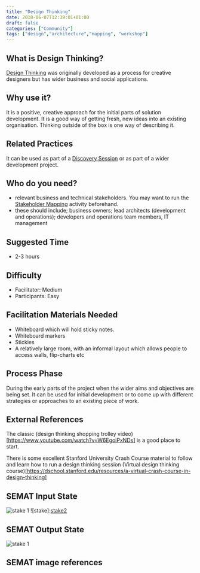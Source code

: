 ```yaml
---
title: "Design Thinking"
date: 2018-06-07T12:39:01+01:00
draft: false
categories: ["Community"]
tags: ["design","architecture","mapping", "workshop"]
---
```


## What is Design Thinking?

[Design Thinking](https://en.wikipedia.org/wiki/Design_thinking) was originally developed as a process for creative designers but has wider business and social applications.

## Why use  it?

It is a positive, creative approach for the initial parts of solution development. It is a good way of getting fresh, new ideas into an existing organisation. Thinking outside of the box is one way of describing it.

## Related Practices

It can be used as part of a [Discovery Session]([discovery.md) or as part of a wider development project.

## Who do you need?

- relevant business and technical stakeholders.  You may want to run the [Stakeholder Mapping](stakeholder-mapping.md) activity beforehand.
- these should include; business owners; lead architects (development and operations); developers and operations team members, IT management


## Suggested Time

- 2-3 hours


## Difficulty
- Facilitator: Medium
- Participants: Easy


## Facilitation Materials Needed

- Whiteboard which will hold sticky notes.
- Whiteboard markers
- Stickies
- A relatively large room, with an informal layout which allows people to access walls, flip-charts etc

## Process Phase

During the early parts of the project when the wider aims and objectives are being set. It can be used for initial development or to come up with different strategies or approaches to an existing piece of work.

## External References

The classic (design thinking shopping trolley video)[https://www.youtube.com/watch?v=W6EgoiPxNDs] is a good place to start. 

There is some excellent Stanford University Crash Course material to follow and learn how to run a design thinking session
(Virtual design thinking course)[https://dschool.stanford.edu/resources/a-virtual-crash-course-in-design-thinking]


## SEMAT Input State
![stake 1](/images/thumb_1.02_Stakeholders_Represented_pcard.png)
![stake]:[stake2]
## SEMAT Output State
![stake 1](/images/thumb_1.03_Stakeholders_Involved_pcard.png)


## SEMAT image references
[stake2]: /images/thumb_1.03_Stakeholders_Involved_pcard.png "Stakeholder 3" 

